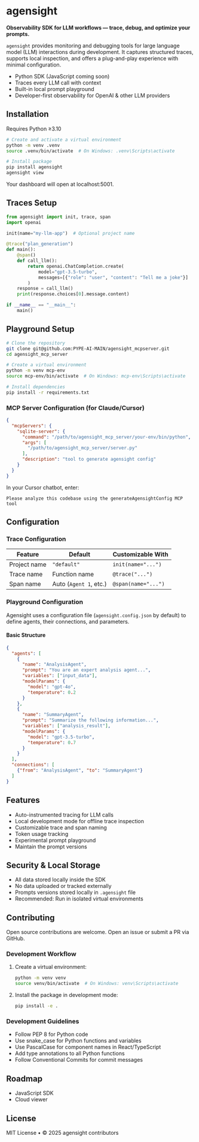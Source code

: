 # agensight

**Observability SDK for LLM workflows — trace, debug, and optimize your prompts.**

`agensight` provides monitoring and debugging tools for large language model (LLM) interactions during development. It captures structured traces, supports local inspection, and offers a plug-and-play experience with minimal configuration.

- Python SDK (JavaScript coming soon)
- Traces every LLM call with context
- Built-in local prompt playground
- Developer-first observability for OpenAI & other LLM providers

## Installation

Requires Python ≥3.10

```bash
# Create and activate a virtual environment
python -m venv .venv
source .venv/bin/activate  # On Windows: .venv\Scripts\activate

# Install package
pip install agensight
agensight view 
```

Your dashboard will open at localhost:5001.



## Traces Setup

```python
from agensight import init, trace, span
import openai

init(name="my-llm-app")  # Optional project name

@trace("plan_generation")
def main():
    @span()
    def call_llm():
        return openai.ChatCompletion.create(
            model="gpt-3.5-turbo",
            messages=[{"role": "user", "content": "Tell me a joke"}]
        )
    response = call_llm()
    print(response.choices[0].message.content)

if __name__ == "__main__":
    main()
```





## Playground Setup

```bash
# Clone the repository
git clone git@github.com:PYPE-AI-MAIN/agensight_mcpserver.git
cd agensight_mcp_server

# Create a virtual environment
python -m venv mcp-env
source mcp-env/bin/activate  # On Windows: mcp-env\Scripts\activate

# Install dependencies
pip install -r requirements.txt
```

### MCP Server Configuration (for Claude/Cursor)

```json
{
  "mcpServers": {
    "sqlite-server": {
      "command": "/path/to/agensight_mcp_server/your-env/bin/python",
      "args": [
        "/path/to/agensight_mcp_server/server.py"
      ],
      "description": "tool to generate agensight config"
    }
  }
}
```

In your Cursor chatbot, enter:

```
Please analyze this codebase using the generateAgensightConfig MCP tool
```

## Configuration

### Trace Configuration

| Feature      | Default            | Customizable With  |
|--------------|--------------------|--------------------|
| Project name | `"default"`        | `init(name="...")` |
| Trace name   | Function name      | `@trace("...")`    |
| Span name    | Auto (`Agent 1`, etc.) | `@span(name="...")`|


### Playground Configuration

Agensight uses a configuration file (`agensight.config.json` by default) to define agents, their connections, and parameters.

#### Basic Structure

```json
{
  "agents": [
    {
      "name": "AnalysisAgent",
      "prompt": "You are an expert analysis agent...",
      "variables": ["input_data"],
      "modelParams": {
        "model": "gpt-4o",
        "temperature": 0.2
      }
    },
    {
      "name": "SummaryAgent",
      "prompt": "Summarize the following information...",
      "variables": ["analysis_result"],
      "modelParams": {
        "model": "gpt-3.5-turbo",
        "temperature": 0.7
      }
    }
  ],
  "connections": [
    {"from": "AnalysisAgent", "to": "SummaryAgent"}
  ]
}

```


## Features

- Auto-instrumented tracing for LLM calls
- Local development mode for offline trace inspection
- Customizable trace and span naming
- Token usage tracking
- Experimental prompt playground
- Maintain the prompt versions

## Security & Local Storage

- All data stored locally inside the SDK
- No data uploaded or tracked externally
- Prompts versions stored locally in `.agensight` file
- Recommended: Run in isolated virtual environments

## Contributing

Open source contributions are welcome. Open an issue or submit a PR via GitHub.

### Development Workflow

1. Create a virtual environment:
   ```bash
   python -m venv venv
   source venv/bin/activate  # On Windows: venv\Scripts\activate
   ```

2. Install the package in development mode:
   ```bash
   pip install -e .
   ```

### Development Guidelines

- Follow PEP 8 for Python code
- Use snake_case for Python functions and variables
- Use PascalCase for component names in React/TypeScript
- Add type annotations to all Python functions
- Follow Conventional Commits for commit messages

## Roadmap

- JavaScript SDK
- Cloud viewer

## License

MIT License • © 2025 agensight contributors